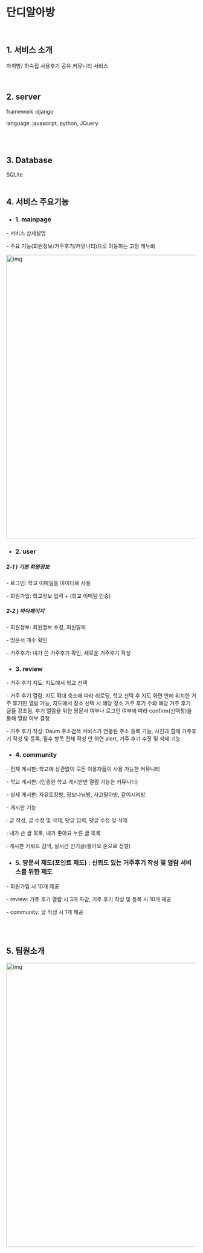 <h1>단디알아방</h1>
</br>
<p></p>

## 1. 서비스 소개 
<p>자취방/ 하숙집 사용후기 공유 커뮤니티 서비스</p>
</br>

## 2. server
<p>framework :django</p>
<p>language: javascript, python, JQuery </p>
</br>
</br>

## 3. Database
SQLite
</br>
</br>


## 4. 서비스 주요기능

* ### 1. mainpage
<p>- 서비스 상세설명</p>
<p>- 주요 기능(회원정보/거주후기/커뮤니티)으로 이동하는 고정 메뉴바</p>
<p></p>
<img width="752" alt="img" src="https://user-images.githubusercontent.com/65646971/90869552-5c0a3980-e3d3-11ea-927f-0dd358050a75.PNG">

* ### 2. user
<h5>2-1 ) 기본 회원정보</h5>
  <p>- 로그인: 학교 이메일을 아이디로 사용</p>
  <p>- 회원가입: 학교정보 입력 + (학교 이메일 인증)</p>
<h5>2-2 ) 마이페이지</h5>
  <p>- 회원정보: 회원정보 수정, 회원탈퇴</p>
  <p>- 땅문서 개수 확인</p>
  <p>- 거주후기: 내가 쓴 거주후기 확인, 새로운 거주후기 작성</p>
<p></p>

* ### 3. review
<p>- 거주 후기 지도: 지도에서 학교 선택</p>
<p>- 거주 후기 열람: 지도 확대 축소에 따라 리로딩, 학교 선택 후 지도 화면 안에 위치한 거주 후기만 열람 가능, 지도에서 장소 선택 시 해당 장소 거주 후기 수와 해당 거주 후기 글들 강조됨, 후기 열람을 위한 땅문서 여부나 로그인 여부에 따라 confirm(선택창)을 통해 열람 여부 결정</p>
<p>- 거주 후기 작성: Daum 주소검색 서비스가 연동된 주소 등록 기능, 사진과 함께 거주후기 작성 및 등록, 필수 항목 전체 작성 안 하면 alert, 거주 후기 수정 및 삭제 기능</p>
<p></p>

* ### 4. community
<p>- 전체 게시판: 학교에 상관없이 모든 이용자들이 사용 가능한 커뮤니티</p>
<p>- 학교 게시판: (인증한 학교 게시판만 열람 가능한 커뮤니티)</p>
<p>- 상세 게시판: 자유토킹방, 정보나눠방, 사고팔아방, 같이시켜방</p>
<p>- 게시판 기능</p>
<p>  : 글 작성, 글 수정 및 삭제, 댓글 입력, 댓글 수정 및 삭제</p>
<p>  : 내가 쓴 글 목록, 내가 좋아요 누른 글 목록</p>
<p>  : 게시판 키워드 검색, 실시간 인기글(좋아요 순으로 정렬)<p>
<p></p>


* ### 5. 땅문서 제도(포인트 제도) : 신뢰도 있는 거주후기 작성 및 열람 서비스를 위한 제도
<p>- 회원가입 시 10개 제공</p>
<p>- review: 거주 후기 열람 시 3개 차감, 거주 후기 작성 및 등록 시 10개 제공</p>
<p>- community: 글 작성 시 1개 제공</p>
<p></p> 
</br>
</br>
  
## 5. 팀원소개
 <img width="752" alt="img" src="https://user-images.githubusercontent.com/65646971/90873543-47c93b00-e3d9-11ea-956e-bb2dc69dc36b.PNG">  
